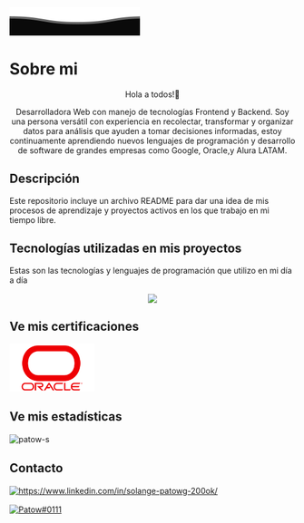 <!-- HEADER -->
![footer superior](ola.svg)


# Sobre mi 

<p align="center" dir="auto"> Hola a todos!👋</p>
<p align="center" dir="auto"> Desarrolladora Web con manejo de tecnologías Frontend y Backend. Soy una persona versátil con experiencia en recolectar, transformar y organizar datos para análisis que ayuden a tomar decisiones informadas, estoy continuamente aprendiendo nuevos lenguajes de programación y desarrollo de software de grandes empresas como Google, Oracle,y Alura LATAM.
</p>

## Descripción

Este repositorio incluye un archivo README para dar una idea de mis procesos de aprendizaje y proyectos activos en los que trabajo en mi tiempo libre.

<!-- ## View my Portfolio
> _***Text encrypter with JavaScript.***_ To test the app click <a href="">Encryption App.</a>

> ***Currency converter with Java.*** To test the app click <a href="">Converter App.</a> -->

## Tecnologías utilizadas en mis proyectos

Estas son las tecnologías y lenguajes de programación que utilizo en mi día a día

<p align="center" dir="auto"> 
<img align="center" src="https://skills.thijs.gg/icons?i=js,html,css,git,nodejs,java">

## Ve mis certificaciones
<!-- <p align="center" dir="auto"> -->
<a href="https://github.com/Patow-S/CERTIFICADOS/tree/main/CERTIFICADOS/ORACLE%20-%20ALURA"><img src="img/Oracle-Symbol.png"  width="150px" /></a>



## Ve mis estadísticas

<p><img align="center" src="https://github-readme-stats.vercel.app/api/top-langs?username=patow-s&show_icons=true&locale=en&layout=compact" alt="patow-s" /></p>

## Contacto 
<p align="center" dir="auto">

<a align="center" href="https://www.linkedin.com/in/solange-patowg-200ok/" target="blank"><img align="center" src="https://skills.thijs.gg/icons?i=linkedin" alt="https://www.linkedin.com/in/solange-patowg-200ok/"/></a>

<a align="center" href="https://discord.gg/Patow#0111" target="blank"><img align="center" src="https://skills.thijs.gg/icons?i=discord" alt="Patow#0111" /></a>





</p>
